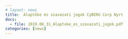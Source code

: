 ```yaml
---
# layout: news
title:  Alaptőke és szavazati jogok CyBERG Corp Nyrt 
docs:
  - file: 2019.08.31_Alaptoke_es_szavazati_jogok.pdf
categories: [news]
---
```

